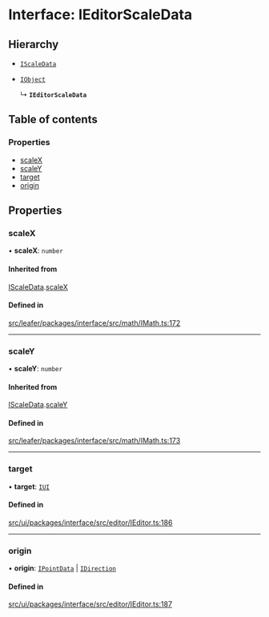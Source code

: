 # Interface: IEditorScaleData

## Hierarchy

- [`IScaleData`](IScaleData.md)

- [`IObject`](IObject.md)

  ↳ **`IEditorScaleData`**

## Table of contents

### Properties

- [scaleX](IEditorScaleData.md#scalex)
- [scaleY](IEditorScaleData.md#scaley)
- [target](IEditorScaleData.md#target)
- [origin](IEditorScaleData.md#origin)

## Properties

### scaleX

• **scaleX**: `number`

#### Inherited from

[IScaleData](IScaleData.md).[scaleX](IScaleData.md#scalex)

#### Defined in

[src/leafer/packages/interface/src/math/IMath.ts:172](https://github.com/leaferjs/leafer/blob/ddf9650d989917c451947b101193d83f38b9fdcf/packages/interface/src/math/IMath.ts#L172)

___

### scaleY

• **scaleY**: `number`

#### Inherited from

[IScaleData](IScaleData.md).[scaleY](IScaleData.md#scaley)

#### Defined in

[src/leafer/packages/interface/src/math/IMath.ts:173](https://github.com/leaferjs/leafer/blob/ddf9650d989917c451947b101193d83f38b9fdcf/packages/interface/src/math/IMath.ts#L173)

___

### target

• **target**: [`IUI`](IUI.md)

#### Defined in

[src/ui/packages/interface/src/editor/IEditor.ts:186](https://github.com/leaferjs/leafer-ui/blob/38558928fc1be6d4d216bb813fcdb043c6cbb533/packages/interface/src/editor/IEditor.ts#L186)

___

### origin

• **origin**: [`IPointData`](IPointData.md) \| [`IDirection`](../modules.md#idirection)

#### Defined in

[src/ui/packages/interface/src/editor/IEditor.ts:187](https://github.com/leaferjs/leafer-ui/blob/38558928fc1be6d4d216bb813fcdb043c6cbb533/packages/interface/src/editor/IEditor.ts#L187)
